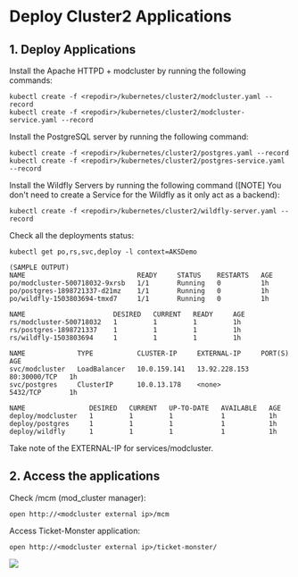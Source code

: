 # Deploy Cluster2 Applications

## 1.  Deploy Applications

Install the Apache HTTPD + modcluster by running the following commands:
```
kubectl create -f <repodir>/kubernetes/cluster2/modcluster.yaml --record
kubectl create -f <repodir>/kubernetes/cluster2/modcluster-service.yaml --record
```

Install the PostgreSQL server by running the following command:
```
kubectl create -f <repodir>/kubernetes/cluster2/postgres.yaml --record
kubectl create -f <repodir>/kubernetes/cluster2/postgres-service.yaml --record
```

Install the Wildfly Servers by running the following command ([NOTE] You don't need to create a Service for the Wildfly as it only act as a backend):
```
kubectl create -f <repodir>/kubernetes/cluster2/wildfly-server.yaml --record
```


Check all the deployments status:
```
kubectl get po,rs,svc,deploy -l context=AKSDemo

(SAMPLE OUTPUT)
NAME                            READY     STATUS    RESTARTS   AGE
po/modcluster-500718032-9xrsb   1/1       Running   0          1h
po/postgres-1898721337-d21mz    1/1       Running   0          1h
po/wildfly-1503803694-tmxd7     1/1       Running   0          1h

NAME                      DESIRED   CURRENT   READY     AGE
rs/modcluster-500718032   1         1         1         1h
rs/postgres-1898721337    1         1         1         1h
rs/wildfly-1503803694     1         1         1         1h

NAME             TYPE           CLUSTER-IP     EXTERNAL-IP     PORT(S)        AGE
svc/modcluster   LoadBalancer   10.0.159.141   13.92.228.153   80:30000/TCP   1h
svc/postgres     ClusterIP      10.0.13.178    <none>          5432/TCP       1h

NAME                DESIRED   CURRENT   UP-TO-DATE   AVAILABLE   AGE
deploy/modcluster   1         1         1            1           1h
deploy/postgres     1         1         1            1           1h
deploy/wildfly      1         1         1            1           1h
```
Take note of the EXTERNAL-IP for services/modcluster.

## 2. Access the applications

Check /mcm (mod_cluster manager):
```
open http://<modcluster external ip>/mcm
```

Access Ticket-Monster application:
```
open http://<modcluster external ip>/ticket-monster/
```
![](../images/ticket-monster-app.png)
